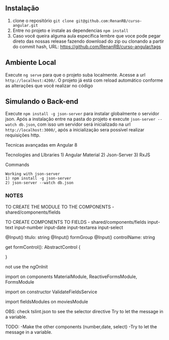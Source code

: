 ## Instalação

1. clone o repositório `git clone git@github.com:RenanRB/curso-angular.git`
2. Entre no projeto e instale as dependencias `npm install`
3. Caso você queira alguma aula específica lembre que voce pode pegar direto das nossas release fazendo download do zip ou clonando a partir do commit hash, URL: https://github.com/RenanRB/curso-angular/tags

## Ambiente Local

Execute `ng serve` para que o projeto suba localmente. Acesse a url `http://localhost:4200/`. O projeto já está com reload automático conforme as alterações que você realizar no código

## Simulando o Back-end

Execute `npm install -g json-server` para instalar globalmente o servidor json. Após a instalação entre na pasta do projeto e execute `json-server --watch db.json`, com isso um servidor será inicializado na url `http://localhost:3000/`, após a inicialização sera possível realizar requisições http.


Tecnicas avançadas em Angular 8

Tecnologies and LIbraries
    1) Angular Material
    2) Json-Server
    3) RxJS

Commands
	
    Working with json-server
    1) npm install -g json-server
    2) json-server --watch db.json

### NOTES
TO CREATE THE MODULE TO THE COMPONENTS
	-shared/components/fields 

TO CREATE COMPONENTS TO FIELDS
	- shared/components/fields
		input-text
		input-number
		input-date
		input-textarea
		input-select

@Input() titulo: string
@Input() formGroup
@Input() controlName: string

get formControl(): AbstractControl {

}
	
not use the ngOnInit

import on components
	MaterialModule,
	ReactiveFormsModule,
	FormsModule

import on constructor
	ValidateFieldsService

import fieldsModules on moviesModule 

OBS: check tslint.json to see the selector directive
     Try to let the message in a variable.


TODO: 
	-Make the other components (number,date, select)
	-Try to let the message in a variable.
	
	
   